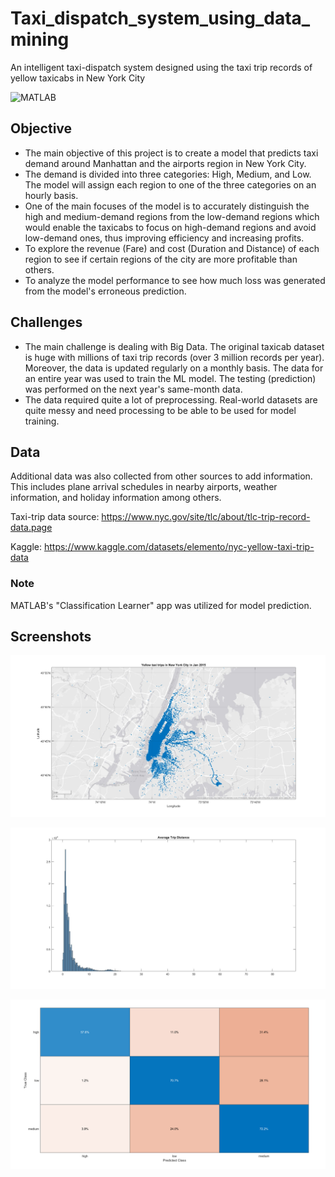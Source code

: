# Taxi_dispatch_system_using_data_mining
An intelligent taxi-dispatch system designed using the taxi trip records of yellow taxicabs in New York City

![MATLAB](https://img.shields.io/badge/MATLAB-R2023b-orange)


## Objective

* The main objective of this project is to create a model that predicts taxi demand around Manhattan and the airports region in New York City. 
* The demand is divided into three categories: High, Medium, and Low. The model will assign each region to one of the three categories on an hourly basis.
* One of the main focuses of the model is to accurately distinguish the high and medium-demand regions from the low-demand regions which would enable the taxicabs to focus on high-demand regions and avoid low-demand ones, thus improving efficiency and increasing profits.
* To explore the revenue (Fare) and cost (Duration and Distance) of each region to see if certain regions of the city are more profitable than others.
* To analyze the model performance to see how much loss was generated from the model's erroneous prediction.

## Challenges

* The main challenge is dealing with Big Data. The original taxicab dataset is huge with millions of taxi trip records (over 3 million records per year). Moreover, the data is updated regularly on a monthly basis. The data for an entire year was used to train the ML model. The testing (prediction) was performed on the next year's same-month data.
* The data required quite a lot of preprocessing. Real-world datasets are quite messy and need processing to be able to be used for model training.
    

## Data 

Additional data was also collected from other sources to add information. This includes plane arrival schedules in nearby airports, weather information, and holiday information among others.

Taxi-trip data source: https://www.nyc.gov/site/tlc/about/tlc-trip-record-data.page

Kaggle: https://www.kaggle.com/datasets/elemento/nyc-yellow-taxi-trip-data

### Note
MATLAB's "Classification Learner" app was utilized for model prediction.

## Screenshots
![pick-up locations](https://github.com/newaz-aa/Taxi_dispatch_system_using_data_mining/blob/main/Images/geoplot.jpg)

![trip_distance](https://github.com/newaz-aa/Taxi_dispatch_system_using_data_mining/blob/main/Images/trip%20distance.jpg)

![Confusion Matrix](https://github.com/newaz-aa/Taxi_dispatch_system_using_data_mining/blob/main/Images/cost_test_raw.PNG)
